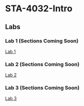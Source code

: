 # STA-4032-Intro

## Labs

### Lab 1 (Sections Coming Soon)

[Lab 1](https://colab.research.google.com/drive/1rwsTCxkp0nTfD3P3BKr3KqBBn_5Icwtv?usp=sharing)

### Lab 2 (Sections Coming Soon)

[Lab 2](https://colab.research.google.com/drive/1CUF2vLHilQffIoB7u7CeJ6-XbgBXIA89?usp=sharing)

### Lab 3 (Sections Coming Soon)

[Lab 3](https://colab.research.google.com/drive/1imp7xghg9ozLdChloLZPVe-DsIsqI2kx?usp=sharing)
